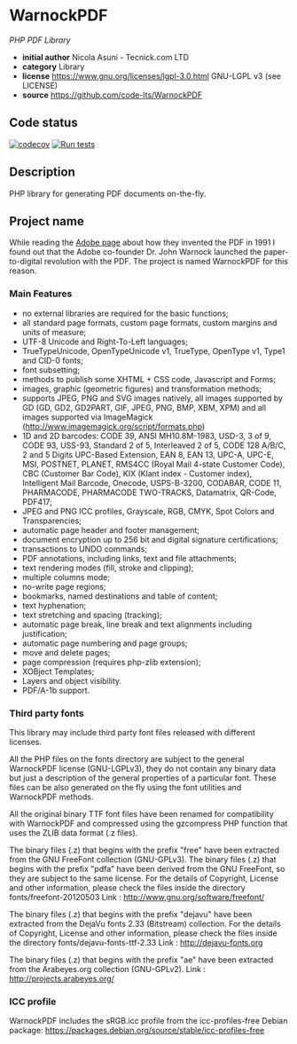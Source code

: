 # WarnockPDF

*PHP PDF Library*

* **initial author** Nicola Asuni - Tecnick.com LTD
* **category**       Library
* **license**        https://www.gnu.org/licenses/lgpl-3.0.html GNU-LGPL v3 (see LICENSE)
* **source**         https://github.com/code-lts/WarnockPDF

## Code status

[![codecov](https://codecov.io/gh/code-lts/WarnockPDF/branch/main/graph/badge.svg)](https://codecov.io/gh/code-lts/WarnockPDF)
[![Run tests](https://github.com/code-lts/WarnockPDF/actions/workflows/tests.yml/badge.svg?branch=main)](https://github.com/code-lts/WarnockPDF/actions/workflows/tests.yml)

## Description

PHP library for generating PDF documents on-the-fly.

## Project name

While reading the [Adobe page](https://acrobat.adobe.com/us/en/acrobat/about-adobe-pdf.html) about how they invented the PDF in 1991 I found out that the Adobe co-founder Dr. John Warnock launched the paper-to-digital revolution with the PDF.
The project is named WarnockPDF for this reason.

### Main Features

* no external libraries are required for the basic functions;
* all standard page formats, custom page formats, custom margins and units of measure;
* UTF-8 Unicode and Right-To-Left languages;
* TrueTypeUnicode, OpenTypeUnicode v1, TrueType, OpenType v1, Type1 and CID-0 fonts;
* font subsetting;
* methods to publish some XHTML + CSS code, Javascript and Forms;
* images, graphic (geometric figures) and transformation methods;
* supports JPEG, PNG and SVG images natively, all images supported by GD (GD, GD2, GD2PART, GIF, JPEG, PNG, BMP, XBM, XPM) and all images supported via ImageMagick (http://www.imagemagick.org/script/formats.php)
* 1D and 2D barcodes: CODE 39, ANSI MH10.8M-1983, USD-3, 3 of 9, CODE 93, USS-93, Standard 2 of 5, Interleaved 2 of 5, CODE 128 A/B/C, 2 and 5 Digits UPC-Based Extension, EAN 8, EAN 13, UPC-A, UPC-E, MSI, POSTNET, PLANET, RMS4CC (Royal Mail 4-state Customer Code), CBC (Customer Bar Code), KIX (Klant index - Customer index), Intelligent Mail Barcode, Onecode, USPS-B-3200, CODABAR, CODE 11, PHARMACODE, PHARMACODE TWO-TRACKS, Datamatrix, QR-Code, PDF417;
* JPEG and PNG ICC profiles, Grayscale, RGB, CMYK, Spot Colors and Transparencies;
* automatic page header and footer management;
* document encryption up to 256 bit and digital signature certifications;
* transactions to UNDO commands;
* PDF annotations, including links, text and file attachments;
* text rendering modes (fill, stroke and clipping);
* multiple columns mode;
* no-write page regions;
* bookmarks, named destinations and table of content;
* text hyphenation;
* text stretching and spacing (tracking);
* automatic page break, line break and text alignments including justification;
* automatic page numbering and page groups;
* move and delete pages;
* page compression (requires php-zlib extension);
* XOBject Templates;
* Layers and object visibility.
* PDF/A-1b support.

### Third party fonts

This library may include third party font files released with different licenses.

All the PHP files on the fonts directory are subject to the general WarnockPDF license (GNU-LGPLv3),
they do not contain any binary data but just a description of the general properties of a particular font.
These files can be also generated on the fly using the font utilities and WarnockPDF methods.

All the original binary TTF font files have been renamed for compatibility with WarnockPDF and compressed using the gzcompress PHP function that uses the ZLIB data format (.z files).

The binary files (.z) that begins with the prefix "free" have been extracted from the GNU FreeFont collection (GNU-GPLv3).
The binary files (.z) that begins with the prefix "pdfa" have been derived from the GNU FreeFont, so they are subject to the same license.
For the details of Copyright, License and other information, please check the files inside the directory fonts/freefont-20120503
Link : http://www.gnu.org/software/freefont/

The binary files (.z) that begins with the prefix "dejavu" have been extracted from the DejaVu fonts 2.33 (Bitstream) collection.
For the details of Copyright, License and other information, please check the files inside the directory fonts/dejavu-fonts-ttf-2.33
Link : http://dejavu-fonts.org

The binary files (.z) that begins with the prefix "ae" have been extracted from the Arabeyes.org collection (GNU-GPLv2).
Link : http://projects.arabeyes.org/

### ICC profile

WarnockPDF includes the sRGB.icc profile from the icc-profiles-free Debian package:
https://packages.debian.org/source/stable/icc-profiles-free
